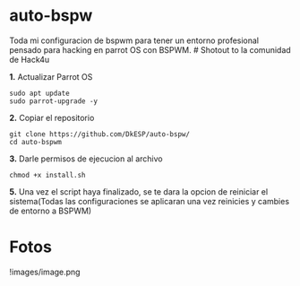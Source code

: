 # auto-bspw
Toda mi configuracion de bspwm para tener un entorno profesional pensado para hacking en parrot OS con BSPWM. # Shotout to la comunidad de Hack4u

**1.** Actualizar Parrot OS
```
sudo apt update
sudo parrot-upgrade -y
```
**2.** Copiar el repositorio
```
git clone https://github.com/DkESP/auto-bspw/
cd auto-bspwm
```
**3.** Darle permisos de ejecucion al archivo
```
chmod +x install.sh
```
**5.** Una vez el script haya finalizado, se te dara la opcion de reiniciar el sistema(Todas las configuraciones se aplicaran una vez reinicies y cambies de entorno a BSPWM)

# Fotos
!images/image.png
